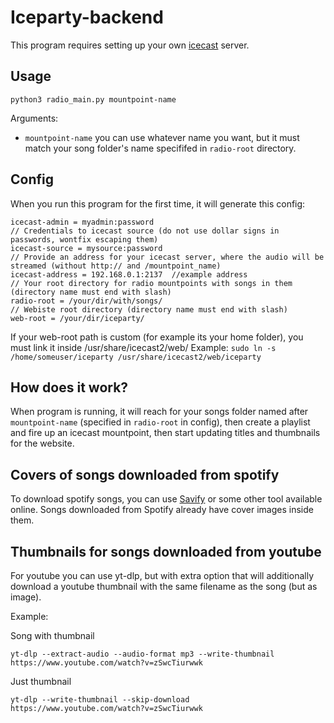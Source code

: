 # Iceparty-backend

This program requires setting up your own [icecast](https://icecast.org/) server.

## Usage 

`python3 radio_main.py mountpoint-name`

Arguments:
- `mountpoint-name` you can use whatever name you want, but it must match your song folder's name specififed in `radio-root` directory.

## Config

When you run this program for the first time, it will generate this config:

```// Credentials to icecast admin interface (user:password)
icecast-admin = myadmin:password
// Credentials to icecast source (do not use dollar signs in passwords, wontfix escaping them)
icecast-source = mysource:password
// Provide an address for your icecast server, where the audio will be streamed (without http:// and /mountpoint_name)
icecast-address = 192.168.0.1:2137  //example address
// Your root directory for radio mountpoints with songs in them (directory name must end with slash)
radio-root = /your/dir/with/songs/
// Webiste root directory (directory name must end with slash)
web-root = /your/dir/iceparty/
```

If your web-root path is custom (for example its your home folder), you must link it inside
/usr/share/icecast2/web/
Example: 
`sudo ln -s /home/someuser/iceparty /usr/share/icecast2/web/iceparty`

## How does it work?

When program is running, it will reach for your songs folder named after ```mountpoint-name``` (specified in ```radio-root``` in config),
then create a playlist and fire up an icecast mountpoint, then start updating titles and thumbnails for the website.

## Covers of songs downloaded from spotify

To download spotify songs, you can use [Savify](https://github.com/LaurenceRawlings/savify) or some other tool available online.
Songs downloaded from Spotify already have cover images inside them. 

## Thumbnails for songs downloaded from youtube

For youtube you can use yt-dlp, but with extra option that will additionally download a
youtube thumbnail with the same filename as the song (but as image).

Example:

Song with thumbnail

```yt-dlp --extract-audio --audio-format mp3 --write-thumbnail https://www.youtube.com/watch?v=zSwcTiurwwk```

Just thumbnail

```yt-dlp --write-thumbnail --skip-download https://www.youtube.com/watch?v=zSwcTiurwwk```
